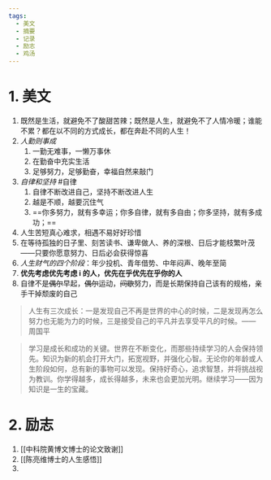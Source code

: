 ```yaml
---
tags:
  - 美文
  - 摘要
  - 记录
  - 励志
  - 鸡汤
---
```

# 1. 美文
1. 既然是生活，就避免不了酸甜苦辣；既然是人生，就避免不了人情冷暖；谁能不累？都在以不同的方式成长，都在奔赴不同的人生！
2.  *人勤则事成*
	1. 一勤无难事，一懒万事休
	2. 在勤奋中充实生活
	3. 足够努力，足够勤奋，幸福自然来敲门
2. *自律和坚持* #自律
	1. 自律不断改进自己，坚持不断改进人生
	2. 越是不顺，越要沉住气
	3. ==你多努力，就有多幸运；你多自律，就有多自由；你多坚持，就有多成功；==
3. 人生苦短真心难求，相遇不易好好珍惜
4. 在等待孤独的日子里、刻苦读书、谦卑做人、养的深根、日后才能枝繁叶茂——只要你愿意努力、日后必会获得惊喜
5. *人生财气的四个阶段*：年少投机、青年借势、中年闷声、晚年至简
6. **优先考虑优先考虑 i 的人，优先在乎优先在乎你的人**
7. 自律不是~~偶尔~~早起，~~偶尔~~运动，~~间歇~~努力，而是长期保持自己该有的规格，亲手干掉颓废的自己
> 人生有三次成长：一是发现自己不再是世界的中心的时候，二是发现再怎么努力也无能为力的时候，三是接受自己的平凡并去享受平凡的时候。—— 周国平

>  学习是成长和成功的关键。世界在不断变化，而那些持续学习的人会保持领先。知识为新的机会打开大门，拓宽视野，并强化心智。无论你的年龄或人生阶段如何，总有新的事物可以发现。保持好奇心，追求智慧，并将挑战视为教训。你学得越多，成长得越多，未来也会更加光明。继续学习——因为知识是一生的宝藏。
# 2. 励志
1. [[中科院黄博文博士的论文致谢]]
2. [[陈亮维博士的人生感悟]]
3. 
